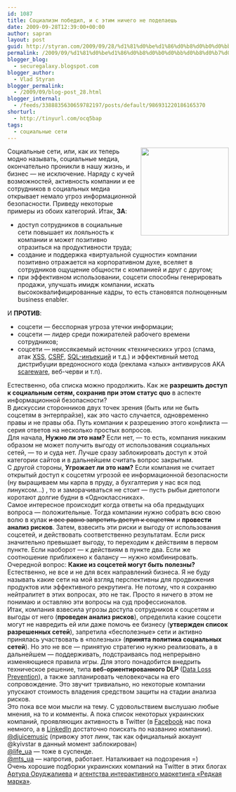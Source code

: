 ```yaml
---
id: 1087
title: Социализм победил, и с этим ничего не поделаешь
date: 2009-09-28T12:39:00+00:00
author: sapran
layout: post
guid: http://styran.com/2009/09/28/%d1%81%d0%be%d1%86%d0%b8%d0%b0%d0%bb%d0%b8%d0%b7%d0%bc-%d0%bf%d0%be%d0%b1%d0%b5%d0%b4%d0%b8%d0%bb-%d0%b8-%d1%81-%d1%8d%d1%82%d0%b8%d0%bc-%d0%bd%d0%b8%d1%87%d0%b5%d0%b3%d0%be-%d0%bd%d0%b5-%d0%bf%d0%be/
permalink: /2009/09/%d1%81%d0%be%d1%86%d0%b8%d0%b0%d0%bb%d0%b8%d0%b7%d0%bc-%d0%bf%d0%be%d0%b1%d0%b5%d0%b4%d0%b8%d0%bb-%d0%b8-%d1%81-%d1%8d%d1%82%d0%b8%d0%bc-%d0%bd%d0%b8%d1%87%d0%b5%d0%b3%d0%be-%d0%bd%d0%b5-%d0%bf%d0%be/
blogger_blog:
  - securegalaxy.blogspot.com
blogger_author:
  - Vlad Styran
blogger_permalink:
  - /2009/09/blog-post_28.html
blogger_internal:
  - /feeds/3388835630659782197/posts/default/986931220186165370
shorturl:
  - http://tinyurl.com/ocq5bap
tags:
  - социальные сети
---
```

[<img style="float:right; margin:0 0 10px 10px;cursor:pointer; cursor:hand;width: 200px;" src="http://www.innersync.com/_application/media/blog/lg_sn-logos.jpg" border="0" alt="" />](http://www.innersync.com/_application/media/blog/lg_sn-logos.jpg) 

<div>
  Социальные сети, или, как их теперь модно называть, социальные медиа, окончательно проникли в нашу жизнь, и бизнес &#8212; не исключение. Наряду с кучей возможностей, активность компании и ее сотрудников в социальных медиа открывает немало угроз информационной безопасности. Приведу некоторые примеры из обоих категорий. Итак, <b>ЗА</b>:
</div>

<div>
  <ul>
    <li>
      доступ сотрудников в социальные сети повышает их лояльность к компании и может позитивно отразиться на продуктивности труда;
    </li>
    <li>
      создание и поддержка &#171;виртуальной сущности&#187; компании позитивно отражается на корпоративном духе, вселяет в сотрудников ощущение общности с компанией и друг с другом;
    </li>
    <li>
      при эффективном использовании, соцсети способны генерировать продажи, улучшать имидж компании, искать высококвалифицированные кадры, то есть становятся полноценным business enabler.
    </li>
  </ul>
</div>

<div>
  И <b>ПРОТИВ</b>:
</div>

<div>
  <ul>
    <li>
      соцсети &#8212; бесспорная угроза утечки информации;
    </li>
    <li>
      соцсети &#8212; лидер среди пожирателей рабочего времени сотрудников;
    </li>
    <li>
      соцсети &#8212; неиссякаемый источник &#171;технических&#187; угроз (спама, атак <a href="http://en.wikipedia.org/wiki/Cross-site_scripting">XSS</a>, <a href="http://en.wikipedia.org/wiki/Cross-site_request_forgery">CSRF</a>, <a href="http://ru.wikipedia.org/wiki/%D0%92%D0%BD%D0%B5%D0%B4%D1%80%D0%B5%D0%BD%D0%B8%D0%B5_SQL-%D0%BA%D0%BE%D0%B4%D0%B0">SQL-инъекций</a> и т.д.) и эффективный метод дистрибуции вредоносного кода (реклама &#171;злых&#187; антивирусов AKA <a href="http://en.wikipedia.org/wiki/Scareware">scareware</a>, веб-черви и т.п).
    </li>
  </ul>
</div>

<div>
  Естественно, оба списка можно продолжить. Как же <b>разрешить доступ к социальным сетям, сохранив при этом статус quo</b> в аспекте информационной безопасности?
</div>

<div>
</div>

<div>
  В дискуссии сторонников двух точек зрения (быть или не быть соцсетям в энтерпрайзе), как это часто случается, одновременно правы и не правы оба. Путь компании к разрешению этого конфликта &#8212; серия ответов на несколько простых вопросов.
</div>

<div>
</div>

<div>
  Для начала, <b>Нужно ли это нам?</b> Если нет, &#8212; то есть, компания никаким образом не может получить выгоду от использования социальных сетей, &#8212; то и суда нет. Лучше сразу заблокировать доступ к этой категории сайтов и в дальнейшем считать вопрос закрытым.
</div>

<div>
</div>

<div>
  С другой стороны, <b>Угрожает ли это нам?</b> Если компания не считает открытый доступ к соцсетям угрозой ее информационной безопасности (ну выращиваем мы карпа в пруду, а бухгалтерия у нас вся под линуксом&#8230;) , то и заморачиваться не стоит &#8212; пусть рыбьи диетологи коротают долгие будни в &#171;Одноклассниках&#187;.
</div>

<div>
</div>

<div>
  Самое интересное происходит когда ответы на оба предыдущих вопроса &#8212; положительные. Тогда компании нужно собрать всю свою волю в кулак <strike>и все равно запретить доступ к соцсетям</strike> и <b>провести анализ рисков</b>. Затем, взвесить эти риски и выгоду от использования соцсетей, и действовать соответственно результатам. Если риск значительно превышает выгоду, то переходим к действиям в первом пункте. Если наоборот &#8212; к действиям в пункте два. Если же соотношение приближено к балансу &#8212; нужно комбинировать.
</div>

<div>
</div>

<div>
  Очередной вопрос: <b>Какие из соцсетей могут быть полезны?</b> Естественно, не все и не для всех направлений бизнеса. Я не буду называть какие сети на мой взгляд перспективны для продвижения продуктов или эффективного рекрутинга. Не потому, что я сохраняю нейтралитет в этих вопросах, это не так. Просто я ничего в этом не понимаю и оставляю эти вопросы на суд профессионалов.
</div>

<div>
</div>

<div>
  Итак, компания взвесила угрозы доступа сотрудников к соцсетям и выгоды от него (<b>проведен анализ рисков</b>), определила какие соцсети могут не навредить ей или даже помочь ее бизнесу (<b>утвержден список разрешенных сетей</b>), запретила &#171;бесполезные&#187; сети и активно принялась участвовать в &#171;полезных&#187; (<b>принята политика социальных сетей</b>). Но это не все &#8212; принятую стратегию нужно реализовать, а в дальнейшем &#8212; поддерживать, подстраиваясь под непрерывно изменяющиеся правила игры. Для этого понадобится внедрить техническое решение, типа <b>веб-ориентированного DLP</b> (<a href="http://en.wikipedia.org/wiki/Data_loss_prevention_products">Data Loss Prevention</a>), а также запланировать человекочасы на его сопровождение. Это звучит тривиально, но некоторые компании упускают стоимость владения средством защиты на стадии анализа рисков.
</div>

<div>
</div>

<div>
  Это пока все мои мысли на тему. С удовольствием выслушаю любые мнения, на то и комменты. А пока список некоторых украинских компаний, проявляющих активность в Twitter (в <a href="http://www.facebook.com/">Facebook</a> нас пока немного, а в <a href="http://www.linkedin.com/">LinkedIn</a> достаточно поискать по названию компании).
</div>

<div>
</div>

<div>
  <a href="http://twitter.com/djuicemusic">@djuicemusic</a> (привожу этот линк, так как официальный аккаунт @kyivstar в данный момент заблокирован)
</div>

<div>
  <a href="http://twitter.com/life_ua">@life_ua</a> &#8212; тоже в суспенде.
</div>

<div>
  <a href="http://twitter.com/mts_ua">@mts_ua</a> &#8212; напротив, работает. Наталкивает на подозрения =)
</div>

<div>
  Очень хорошие подборки украинских компаний на Twitter в этих блогах <a href="http://www.arturclancy.com/archives/505">Артура Оруджалиева</a> и <a href="http://blogbook.ru/2009/06/29/80-tvikompanij-twecompanies/">агентства интерактивного маркетинга «Редкая марка»</a>.
</div>

<div>
</div>

<div class="addtoany_share_save_container addtoany_content_bottom">
  <div class="a2a_kit a2a_kit_size_32 addtoany_list a2a_target" id="wpa2a_54">
    <a class="a2a_button_facebook" href="http://www.addtoany.com/add_to/facebook?linkurl=https%3A%2F%2Fblog.styran.com%2F2009%2F09%2F%25d1%2581%25d0%25be%25d1%2586%25d0%25b8%25d0%25b0%25d0%25bb%25d0%25b8%25d0%25b7%25d0%25bc-%25d0%25bf%25d0%25be%25d0%25b1%25d0%25b5%25d0%25b4%25d0%25b8%25d0%25bb-%25d0%25b8-%25d1%2581-%25d1%258d%25d1%2582%25d0%25b8%25d0%25bc-%25d0%25bd%25d0%25b8%25d1%2587%25d0%25b5%25d0%25b3%25d0%25be-%25d0%25bd%25d0%25b5-%25d0%25bf%25d0%25be%2F&linkname=%D0%A1%D0%BE%D1%86%D0%B8%D0%B0%D0%BB%D0%B8%D0%B7%D0%BC%20%D0%BF%D0%BE%D0%B1%D0%B5%D0%B4%D0%B8%D0%BB%2C%20%D0%B8%20%D1%81%20%D1%8D%D1%82%D0%B8%D0%BC%20%D0%BD%D0%B8%D1%87%D0%B5%D0%B3%D0%BE%20%D0%BD%D0%B5%20%D0%BF%D0%BE%D0%B4%D0%B5%D0%BB%D0%B0%D0%B5%D1%88%D1%8C" title="Facebook" rel="nofollow" target="_blank"></a><a class="a2a_button_twitter" href="http://www.addtoany.com/add_to/twitter?linkurl=https%3A%2F%2Fblog.styran.com%2F2009%2F09%2F%25d1%2581%25d0%25be%25d1%2586%25d0%25b8%25d0%25b0%25d0%25bb%25d0%25b8%25d0%25b7%25d0%25bc-%25d0%25bf%25d0%25be%25d0%25b1%25d0%25b5%25d0%25b4%25d0%25b8%25d0%25bb-%25d0%25b8-%25d1%2581-%25d1%258d%25d1%2582%25d0%25b8%25d0%25bc-%25d0%25bd%25d0%25b8%25d1%2587%25d0%25b5%25d0%25b3%25d0%25be-%25d0%25bd%25d0%25b5-%25d0%25bf%25d0%25be%2F&linkname=%D0%A1%D0%BE%D1%86%D0%B8%D0%B0%D0%BB%D0%B8%D0%B7%D0%BC%20%D0%BF%D0%BE%D0%B1%D0%B5%D0%B4%D0%B8%D0%BB%2C%20%D0%B8%20%D1%81%20%D1%8D%D1%82%D0%B8%D0%BC%20%D0%BD%D0%B8%D1%87%D0%B5%D0%B3%D0%BE%20%D0%BD%D0%B5%20%D0%BF%D0%BE%D0%B4%D0%B5%D0%BB%D0%B0%D0%B5%D1%88%D1%8C" title="Twitter" rel="nofollow" target="_blank"></a><a class="a2a_button_google_plus" href="http://www.addtoany.com/add_to/google_plus?linkurl=https%3A%2F%2Fblog.styran.com%2F2009%2F09%2F%25d1%2581%25d0%25be%25d1%2586%25d0%25b8%25d0%25b0%25d0%25bb%25d0%25b8%25d0%25b7%25d0%25bc-%25d0%25bf%25d0%25be%25d0%25b1%25d0%25b5%25d0%25b4%25d0%25b8%25d0%25bb-%25d0%25b8-%25d1%2581-%25d1%258d%25d1%2582%25d0%25b8%25d0%25bc-%25d0%25bd%25d0%25b8%25d1%2587%25d0%25b5%25d0%25b3%25d0%25be-%25d0%25bd%25d0%25b5-%25d0%25bf%25d0%25be%2F&linkname=%D0%A1%D0%BE%D1%86%D0%B8%D0%B0%D0%BB%D0%B8%D0%B7%D0%BC%20%D0%BF%D0%BE%D0%B1%D0%B5%D0%B4%D0%B8%D0%BB%2C%20%D0%B8%20%D1%81%20%D1%8D%D1%82%D0%B8%D0%BC%20%D0%BD%D0%B8%D1%87%D0%B5%D0%B3%D0%BE%20%D0%BD%D0%B5%20%D0%BF%D0%BE%D0%B4%D0%B5%D0%BB%D0%B0%D0%B5%D1%88%D1%8C" title="Google+" rel="nofollow" target="_blank"></a><a class="a2a_button_linkedin" href="http://www.addtoany.com/add_to/linkedin?linkurl=https%3A%2F%2Fblog.styran.com%2F2009%2F09%2F%25d1%2581%25d0%25be%25d1%2586%25d0%25b8%25d0%25b0%25d0%25bb%25d0%25b8%25d0%25b7%25d0%25bc-%25d0%25bf%25d0%25be%25d0%25b1%25d0%25b5%25d0%25b4%25d0%25b8%25d0%25bb-%25d0%25b8-%25d1%2581-%25d1%258d%25d1%2582%25d0%25b8%25d0%25bc-%25d0%25bd%25d0%25b8%25d1%2587%25d0%25b5%25d0%25b3%25d0%25be-%25d0%25bd%25d0%25b5-%25d0%25bf%25d0%25be%2F&linkname=%D0%A1%D0%BE%D1%86%D0%B8%D0%B0%D0%BB%D0%B8%D0%B7%D0%BC%20%D0%BF%D0%BE%D0%B1%D0%B5%D0%B4%D0%B8%D0%BB%2C%20%D0%B8%20%D1%81%20%D1%8D%D1%82%D0%B8%D0%BC%20%D0%BD%D0%B8%D1%87%D0%B5%D0%B3%D0%BE%20%D0%BD%D0%B5%20%D0%BF%D0%BE%D0%B4%D0%B5%D0%BB%D0%B0%D0%B5%D1%88%D1%8C" title="LinkedIn" rel="nofollow" target="_blank"></a><a class="a2a_dd addtoany_share_save" href="https://www.addtoany.com/share"></a>
  </div>
</div>